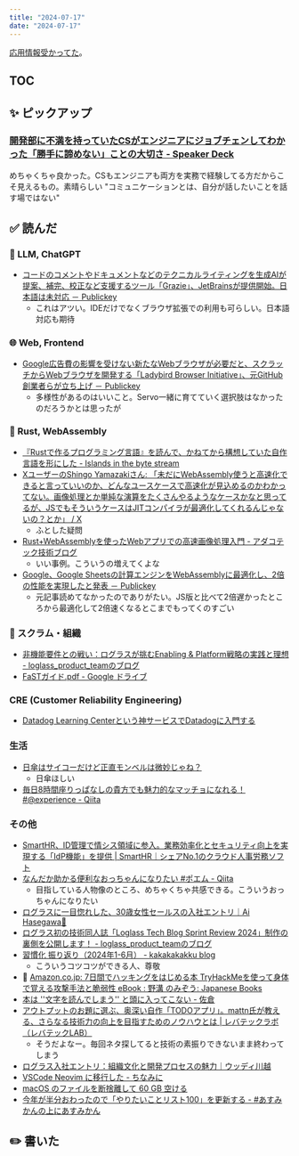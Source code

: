 ```yaml
---
title: "2024-07-17"
date: "2024-07-17"
---
```


[応用情報受かってた](https://x.com/zaki___yama/status/1808722169968668829)。

## TOC

## ✨ ピックアップ

### [開発部に不満を持っていたCSがエンジニアにジョブチェンしてわかった「勝手に諦めない」ことの大切さ - Speaker Deck](https://speakerdeck.com/sakuraikotone/kai-fa-bu-nibu-man-wochi-tuteitacsgaenzinianiziyobutiensitewakatuta-sheng-shou-nidi-menai-kotonoda-qie-sa)

めちゃくちゃ良かった。CSもエンジニアも両方を実務で経験してる方だからこそ見えるもの。素晴らしい
"コミュニケーションとは、自分が話したいことを話す場ではない"

## ✅ 読んだ

<!-- 📝 : 下の方に内容メモあり -->

### 🧠 LLM, ChatGPT

- [コードのコメントやドキュメントなどのテクニカルライティングを生成AIが提案、補完、校正など支援するツール「Grazie」、JetBrainsが提供開始。日本語は未対応 － Publickey](https://www.publickey1.jp/blog/24/aigraziejetbrains.html)
  - これはアツい。IDEだけでなくブラウザ拡張での利用も可らしい。日本語対応も期待

<!-- ### ☁︎ Salesforce -->


### 🌐 Web, Frontend

- [Google広告費の影響を受けない新たなWebブラウザが必要だと、スクラッチからWebブラウザを開発する「Ladybird Browser Initiative」、元GitHub創業者らが立ち上げ － Publickey](https://www.publickey1.jp/blog/24/googlewebwebladybird_browser_initiativegithub.html)
  - 多様性があるのはいいこと。Servo一緒に育てていく選択肢はなかったのだろうかとは思ったが

### 🦀 Rust, WebAssembly

- [『Rustで作るプログラミング言語』を読んで、かねてから構想していた自作言語を形にした - Islands in the byte stream](https://gfx.hatenablog.com/entry/2024/07/09/222800)
- [XユーザーのShingo Yamazakiさん: 「未だにWebAssembly使うと高速化できると言っていいのか、どんなユースケースで高速化が見込めるのかわかってない。画像処理とか単純な演算をたくさんやるようなケースかなと思ってるが、JSでもそういうケースはJITコンパイラが最適化してくれるんじゃないの？とか」 / X](https://x.com/zaki___yama/status/1808650671341838681)
  - ふとした疑問
- [Rust+WebAssemblyを使ったWebアプリでの高速画像処理入門 - アダコテック技術ブログ](https://techblog.adacotech.co.jp/entry/introduction_rust_and_wasm)
  - いい事例。こういうの増えてくよな
- [Google、Google Sheetsの計算エンジンをWebAssemblyに最適化し、2倍の性能を実現したと発表 － Publickey](https://www.publickey1.jp/blog/24/googlegoogle_spreadsheetswebassembly2.html)
  - 元記事読めてなかったのでありがたい。JS版と比べて2倍遅かったところから最適化して2倍速くなるとこまでもってくのすごい


<!-- ### 💻 Computer Science -->


### 🤝 スクラム・組織

- [非機能要件との戦い：ログラスが挑むEnabling & Platform戦略の実践と理想 - loglass_product_teamのブログ](https://prd-blog.loglass.co.jp/entry/2024/07/05/140526)
- [FaSTガイド.pdf - Google ドライブ](https://drive.google.com/file/d/1jkKpvhWcF1N0-7B-9tCkRNXZnphHrHxP/view)

### CRE (Customer Reliability Engineering)

- [Datadog Learning Centerという神サービスでDatadogに入門する](https://zenn.dev/moneyforward/articles/datadog-tutorial)


### 生活

- [日傘はサイコーだけど正直モンベルは微妙じゃね？](https://anond.hatelabo.jp/20240708171325)
  - 日傘ほしい
- [毎日8時間座りっぱなしの貴方でも魅力的なマッチョになれる！ #@experience - Qiita](https://qiita.com/tri300997/items/46b8d60d0a0f36070751)

### その他

- [SmartHR、ID管理で情シス領域に参入。業務効率化とセキュリティ向上を実現する「IdP機能」を提供 | SmartHR｜シェアNo.1のクラウド人事労務ソフト](https://smarthr.jp/release/69956)
- [なんだか助かる便利なおっちゃんになりたい #ポエム - Qiita](https://qiita.com/koji-yamauchi/items/61aed31bc27b929c996c)
  - 目指している人物像のところ、めちゃくちゃ共感できる。こういうおっちゃんになりたい
- [ログラスに一目惚れした、30歳女性セールスの入社エントリ｜Ai Hasegawa🐳](https://note.com/ai__hsgw/n/ncc152c56f0ab?sub_rt=share_pw)
- [ログラス初の技術同人誌「Loglass Tech Blog Sprint Review 2024」制作の裏側を公開します！ - loglass_product_teamのブログ](https://prd-blog.loglass.co.jp/entry/2024/07/11/103949)
- [習慣化 振り返り（2024年1-6月） - kakakakakku blog](https://kakakakakku.hatenablog.com/entry/2024/07/09/183335)
  - こういうコツコツができる人、尊敬
- 📕 [Amazon.co.jp: 7日間でハッキングをはじめる本 TryHackMeを使って身体で覚える攻撃手法と脆弱性 eBook : 野溝 のみぞう: Japanese Books](https://www.amazon.co.jp/dp/B0D8N3YMF9?ref=cm_sw_r_mwn_dp_RNSSFYWJSAGEAHG61DYE_2&ref_=cm_sw_r_mwn_dp_RNSSFYWJSAGEAHG61DYE_2&social_share=cm_sw_r_mwn_dp_RNSSFYWJSAGEAHG61DYE_2&language=en_US&skipTwisterOG=2)
- [本は ''文字を読んでしまう'' と頭に入ってこない - 佐倉](https://sakurar3bellion.hatenablog.com/entry/2024/03/19/011821)
- [アウトプットのお題に選ぶ、奥深い自作「TODOアプリ」。mattn氏が教える、さらなる技術力の向上を目指すためのノウハウとは | レバテックラボ（レバテックLAB）](https://levtech.jp/media/article/column/detail_473/)
  - そうだよなー。毎回ネタ探してると技術の素振りできないまま終わってしまう
- [ログラス入社エントリ：組織文化と開発プロセスの魅力｜ウッディ川越](https://note.com/woody_kawagoe/n/na7d1801b1145?sub_rt=share_pw)
- [VSCode Neovim に移行した - ちなみに](https://blog.nishimu.land/entry/2024/07/07/124051)
- [macOS のファイルを断捨離して 60 GB 空ける](https://zenn.dev/inaniwaudon/articles/5e56e701fc7a41)
- [今年が半分おわったので「やりたいことリスト100」を更新する - #あすみかんの上にあすみかん](https://asumikam.com/entry/2024/07/03/183726)

## ✏️ 書いた


<!-- ## 🗑 Stale -->

<!-- ## 📝 読んだ記事のメモ -->
